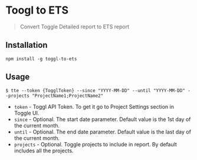 # Toogl to ETS
> Convert Toggle Detailed report to ETS report

## Installation
`npm install -g toggl-to-ets`

## Usage
`$ tte --token {TogglToken} --since "YYYY-MM-DD" --until "YYYY-MM-DD" --projects "ProjectName1;ProjectName2"`
- `token` - Toggl API Token. To get it go to Project Settings section in Toggle UI.
- `since` - Optional. The start date parameter. Default value is the 1st day of the current month.
- `until` - Optional. The end date parameter. Default value is the last day of the current month.
- `projects` - Optional. Toggle projects to include in report. By default includes all the projects.
